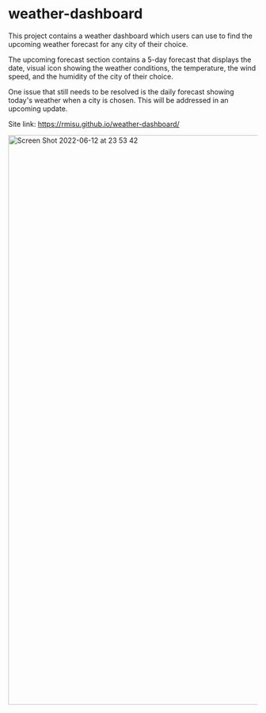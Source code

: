# weather-dashboard

This project contains a weather dashboard which users can use to find the upcoming weather forecast for any city of their choice.

The upcoming forecast section contains a 5-day forecast that displays the date, visual icon showing the weather conditions, the temperature, the wind speed, and the humidity of the city of their choice.

One issue that still needs to be resolved is the daily forecast showing today's weather when a city is chosen.
This will be addressed in an upcoming update.

Site link: https://rmisu.github.io/weather-dashboard/

<img width="1149" alt="Screen Shot 2022-06-12 at 23 53 42" src="https://user-images.githubusercontent.com/104178580/173282306-e6f85d4d-f5e1-4b41-be78-fa85d2c9b39c.png">
